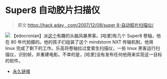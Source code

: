 # Super8 自动胶片扫描仪

> 原文:[https://hack aday . com/2007/12/08/super 8-自动胶片扫描仪/](https://hackaday.com/2007/12/08/super8-automatic-film-scanner/)

![](../Images/770549eddc1d2fd5f359d9dd576f6644.png)
【edocronian】派[这个](http://www.kaimio.fi/blogs/harri/entry/fun_with_mindstorms_old_8mm)有趣的头脑风暴黑客。[哈里]有几个 Super8 卷轴，他在 80 年代拍摄的。他的孩子们组装了这个 mindstorm NXT 传输机制，他用 linux 完成了剩下的工作。乐高将卷轴拉过爱普生扫描仪，一些 linux 黑客运行扫描仪，识别帧，并重建电影。不幸的是，[哈里]没有发布任何他用来实现这一目标的软件。

*   [永久链接](http://www.kaimio.fi/blogs/harri/entry/fun_with_mindstorms_old_8mm)